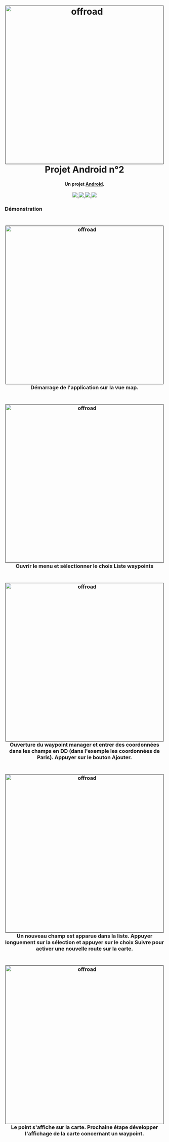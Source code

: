 <h1 align="center">
  <br>
  <a href=""><img src="https://raw.githubusercontent.com/Baptistee/CNAM-ANDROID-TP2/main/git-res/images/assitant-offroad.png" alt="offroad" alt="re-frame logo" width="500"></a>
  <br>
  Projet Android n°2
  <br>
</h1>

<h4 align="center">Un projet <a href="" target="_blank">Android</a>.</h4>

<p align="center">
  <a href="">
    <img src="https://img.shields.io/badge/OS-Android-green">
  </a>
  <a href="">
    <img src="https://img.shields.io/badge/Dev-AndroidStudio-blue">
  </a>
  <a href="">
      <img src="https://img.shields.io/badge/School-CNAM-red">
  </a>
  <a href="">
    <img src="https://img.shields.io/badge/Version-0.1-yellow">
  </a>
</p>

### Démonstration

<h3 align="center">
  <br>
  <a href=""><img src="https://github.com/Baptistee/CNAM-ANDROID-TP2/blob/main/git-res/images/ra-1.png" alt="offroad" alt="re-frame logo" width="500"></a>
  <br>
    Démarrage de l'application sur la vue map.
  <br>
</h3>

<h3 align="center">
  <br>
  <a href=""><img src="https://github.com/Baptistee/CNAM-ANDROID-TP2/blob/main/git-res/images/ra-2.png" alt="offroad" alt="re-frame logo" width="500"></a>
  <br>
    Ouvrir le menu et sélectionner le choix Liste waypoints
  <br>
</h3>

<h3 align="center">
  <br>
  <a href=""><img src="https://github.com/Baptistee/CNAM-ANDROID-TP2/blob/main/git-res/images/ra-3.png" alt="offroad" alt="re-frame logo" width="500"></a>
  <br>
    Ouverture du waypoint manager et entrer des coordonnées dans les champs en DD (dans l'exemple les coordonnées de Paris). Appuyer sur le bouton Ajouter.
  <br>
</h3>

<h3 align="center">
  <br>
  <a href=""><img src="https://github.com/Baptistee/CNAM-ANDROID-TP2/blob/main/git-res/images/ra-4.png" alt="offroad" alt="re-frame logo" width="500"></a>
  <br>
    Un nouveau champ est apparue dans la liste. Appuyer longuement sur la sélection et appuyer sur le choix Suivre pour activer une nouvelle route sur la carte.
  <br>
</h3>

<h3 align="center">
  <br>
  <a href=""><img src="https://github.com/Baptistee/CNAM-ANDROID-TP2/blob/main/git-res/images/ra-5.png" alt="offroad" alt="re-frame logo" width="500"></a>
  <br>
    Le point s'affiche sur la carte. Prochaine étape développer l'affichage de la carte concernant un waypoint.
  <br>
</h3>

